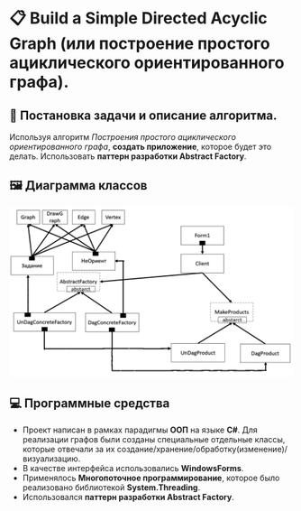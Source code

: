 # 📋 Build a Simple Directed Acyclic Graph (или построение простого ациклического ориентированного графа).
## 📖 Постановка задачи и описание алгоритма.
Используя алгоритм _Построения простого ациклического ориентированного графа_, __создать приложение__, которое будет это делать. Использовать __паттерн разработки Abstract Factory__.

## 🖼️ Диаграмма классов
![Диаграмма классов](./diag.png)

## 💻 Программные средства
* Проект написан в рамках парадигмы **ООП** на языке **C#**. Для реализации графов были созданы специальные отдельные классы, которые отвечали за их создание/хранение/обработку(изменение)/визуализацию.
* В качестве интерфейса использовались **WindowsForms**.
* Применялось **Многопоточное программирование**, которое было реализовано библиотекой **System.Threading**.
* Использовался __паттерн разработки Abstract Factory__.
